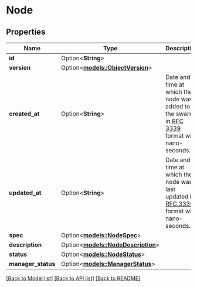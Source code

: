 # Node

## Properties

Name | Type | Description | Notes
------------ | ------------- | ------------- | -------------
**id** | Option<**String**> |  | [optional]
**version** | Option<[**models::ObjectVersion**](ObjectVersion.md)> |  | [optional]
**created_at** | Option<**String**> | Date and time at which the node was added to the swarm in [RFC 3339](https://www.ietf.org/rfc/rfc3339.txt) format with nano-seconds.  | [optional]
**updated_at** | Option<**String**> | Date and time at which the node was last updated in [RFC 3339](https://www.ietf.org/rfc/rfc3339.txt) format with nano-seconds.  | [optional]
**spec** | Option<[**models::NodeSpec**](NodeSpec.md)> |  | [optional]
**description** | Option<[**models::NodeDescription**](NodeDescription.md)> |  | [optional]
**status** | Option<[**models::NodeStatus**](NodeStatus.md)> |  | [optional]
**manager_status** | Option<[**models::ManagerStatus**](ManagerStatus.md)> |  | [optional]

[[Back to Model list]](../README.md#documentation-for-models) [[Back to API list]](../README.md#documentation-for-api-endpoints) [[Back to README]](../README.md)



